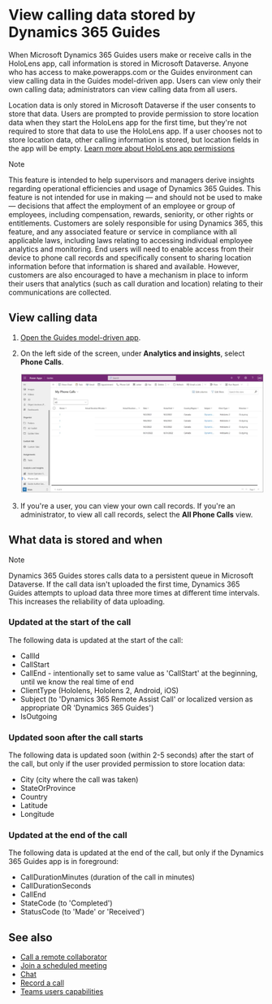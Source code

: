 # View calling data stored by Dynamics 365 Guides

When Microsoft Dynamics 365 Guides users make or receive calls in the HoloLens app, call information is stored in Microsoft Dataverse. Anyone who has access to make.powerapps.com or the Guides environment can view calling data in the Guides model-driven app. Users can view only their own calling data; administrators can view calling data from all users. 

Location data is only stored in Microsoft Dataverse if the user consents to store that data. Users are prompted to provide permission to store location data when they start the HoloLens app for the first time, but they're not required to store that data to use the HoloLens app. If a user chooses not to store location data, other calling information is stored, but location fields in the app will be empty. [Learn more about HoloLens app permissions](hololens-permissions.md)

> [!Note]
> This feature is intended to help supervisors and managers derive insights regarding operational efficiencies and usage of Dynamics 365 Guides. This feature is not intended for use in making — and should not be used to make — decisions that affect the employment of an employee or group of employees, including compensation, rewards, seniority, or other rights or entitlements. Customers are solely responsible for using Dynamics 365, this feature, and any associated feature or service in compliance with all applicable laws, including laws relating to accessing individual employee analytics and monitoring. End users will need to enable access from their device to phone call records and specifically consent to sharing location information before that information is shared and available. However, customers are also encouraged to have a mechanism in place to inform their users that analytics (such as call duration and location) relating to their communications are collected.

## View calling data

1. [Open the Guides model-driven app](open-model-driven-app.md).

2. On the left side of the screen, under **Analytics and insights**, select **Phone Calls**.

    ![Screenshot of model-driven app with call information.](media/call-logging-model-driven-app.JPG "Screenshot of model-driven app with call information")

3. If you're a user, you can view your own call records. If you're an administrator, to view all call records, select the **All Phone Calls** view. 

## What data is stored and when

> [!NOTE]
> Dynamics 365 Guides stores calls data to a persistent queue in Microsoft Dataverse. If the call data isn't uploaded the first time, Dynamics 365 Guides attempts to  upload data three more times at different time intervals. This increases the reliability of data uploading.

### Updated at the start of the call

The following data is updated at the start of the call: 

- CallId
- CallStart
- CallEnd - intentionally set to same value as 'CallStart' at the beginning, until we know the real time of end
- ClientType (Hololens, Hololens 2, Android, iOS)
- Subject (to 'Dynamics 365 Remote Assist Call' or localized version as appropriate OR 'Dynamics 365 Guides')
- IsOutgoing
 
### Updated soon after the call starts

The following data is updated soon (within 2-5 seconds) after the start of the call, but only if the user provided permission to store location data:

- City (city where the call was taken)
- StateOrProvince
- Country
- Latitude
- Longitude 

### Updated at the end of the call

The following data is updated at the end of the call, but only if the Dynamics 365 Guides app is in foreground:

- CallDurationMinutes (duration of the call in minutes)
- CallDurationSeconds
- CallEnd
- StateCode (to 'Completed')
- StatusCode (to 'Made' or 'Received')

## See also

- [Call a remote collaborator](calling-start-call.md)
- [Join a scheduled meeting](calling-meetings.md)
- [Chat](calling-chat-file-sharing.md)
- [Record a call](calling-record-call.md)
- [Teams users capabilities](calling-teams-users.md)

